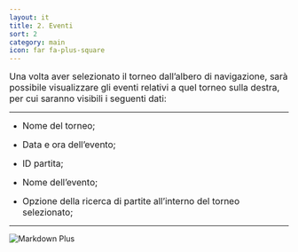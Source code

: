 ```yaml
---
layout: it
title: 2. Eventi
sort: 2
category: main
icon: far fa-plus-square
---
```

<p class="message">
   
</p>


<font size="3">Una volta aver selezionato il torneo dall’albero di navigazione, sarà possibile visualizzare gli eventi relativi a quel torneo sulla destra, per cui saranno visibili i seguenti dati:</font>

--- 

- <font size="3">Nome del torneo;</font>

- <font size="3">Data e ora dell’evento;</font>

- <font size="3">ID partita;</font>

- <font size="3">Nome dell’evento;</font>

- <font size="3">Opzione della ricerca di partite all’interno del torneo selezionato;</font>

---

![Markdown Plus](http://10.10.3.166/images/d/d9/Oam-tool-events.png)
